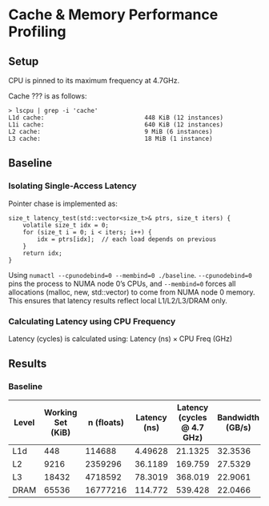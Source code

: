 # Cache & Memory Performance Profiling

## Setup

CPU is pinned to its maximum frequency at 4.7GHz. 

Cache ??? is as follows:
```
> lscpu | grep -i 'cache'
L1d cache:                            448 KiB (12 instances)
L1i cache:                            640 KiB (12 instances)
L2 cache:                             9 MiB (6 instances)
L3 cache:                             18 MiB (1 instance)
```

## Baseline

### Isolating Single-Access Latency

Pointer chase is implemented as:
```
size_t latency_test(std::vector<size_t>& ptrs, size_t iters) {
    volatile size_t idx = 0;
    for (size_t i = 0; i < iters; i++) {
        idx = ptrs[idx];  // each load depends on previous
    }
    return idx;
}
```

Using `numactl --cpunodebind=0 --membind=0 ./baseline`. 
`--cpunodebind=0` pins the process to NUMA node 0’s CPUs, and `--membind=0` forces all allocations (malloc, new, std::vector) to come from NUMA node 0 memory.
This ensures that latency results reflect local L1/L2/L3/DRAM only.

### Calculating Latency using CPU Frequency

Latency (cycles) is calculated using: $\text{Latency (ns)} \times \text{CPU Freq (GHz)}$

## Results

### Baseline
| Level | Working Set (KiB) | n (floats) | Latency (ns) | Latency (cycles @ 4.7 GHz) | Bandwidth (GB/s) |
|-------|-------------------|------------|--------------|----------------------------|------------------|
| L1d   | 448               | 114688    | 4.49628         | 21.1325                       | 32.3536 |
| L2   | 9216               | 2359296    | 36.1189         | 169.759                       | 27.5329 |
| L3   | 18432               | 4718592    | 78.3019         | 368.019                       | 22.9061 |
| DRAM   | 65536               | 16777216    | 114.772         | 539.428                       | 22.0466 |

